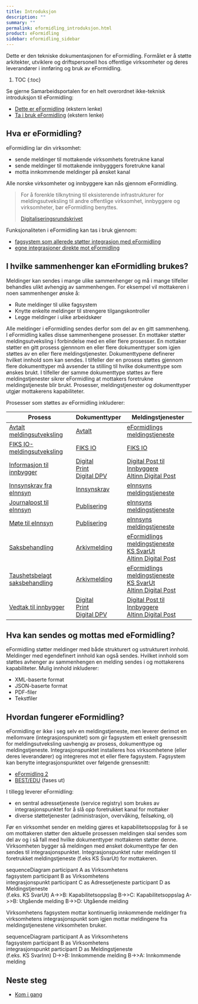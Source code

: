 ```yaml
---
title: Introduksjon
description: ""
summary: ""
permalink: eformidling_introduksjon.html
product: eFormidling
sidebar: eformidling_sidebar
---
```


Dette er den tekniske dokumentasjonen for eFormidling. Formålet er å støtte arkitekter, utviklere og driftspersonell hos
offentlige virksomheter og deres leverandører i innføring og bruk av eFormidling.

1. TOC
{:toc}

Se gjerne Samarbeidsportalen for en helt overordnet ikke-teknisk introduksjon til eFormidling:

- [Dette er eFormidling](https://samarbeid.digdir.no/eformidling/dette-er-eformidling/46) (ekstern lenke)
- [Ta i bruk eFormidling](https://samarbeid.digdir.no/eformidling/ta-i-bruk-eformidling/98) (ekstern lenke)

## Hva er eFormidling?
eFormidling lar din virksomhet:
- sende meldinger til mottakende virksomhets foretrukne kanal
- sende meldinger til mottakende innbygggers foretrukne kanal
- motta innkommende meldinger på ønsket kanal

Alle norske virksomheter og innbyggere kan nås gjennom eFormidling.

> For å forenkle tilknytning til eksisterende infrastrukturer for meldingsutveksling til andre offentlige virksomhet,
> innbyggere og virksomheter, bør eFormidling benyttes.
>
> [Digitaliseringsrundskrivet](https://www.regjeringen.no/no/dokumenter/digitaliseringsrundskrivet/id2895185/)

Funksjonaliteten i eFormidling kan tas i bruk
gjennom:

- [fagsystem som allerede støtter integrasjon med eFormidling](eformidling_introduksjon_fagsystem.html)
- [egne integrasjoner direkte mot eFormidling](eformidling_utvikling.html)

## I hvilke sammenhenger kan eFormidling brukes?
Meldinger kan sendes i mange ulike sammenhenger og må i mange tilfeller behandles ulikt avhengig av sammenhengen. For
eksempel vil mottakeren i noen sammenhenger ønske å:

- Rute meldinger til ulike fagsystem
- Knytte enkelte meldinger til strengere tilgangskontroller
- Legge meldinger i ulike arbeidskøer 

Alle meldinger i eFormidling sendes derfor som del av en gitt sammenheng. I eFormidling kalles disse sammenhengene
prosesser. En mottaker støtter meldingsutveksling i forbindelse med en eller flere prosesser. En mottaker støtter en
gitt prosess gjennnom en eller flere dokumenttyper som igjen støttes av en eller flere meldingstjenester. Dokumenttypene
definerer hvilket innhold som kan sendes. I tilfeller der en prosess støttes gjennom flere dokumenttyper må avsender ta
stilling til hvilke dokumenttype som ønskes brukt. I tilfeller der samme dokumenttype støttes av flere meldingstjenester
sikrer eFormidling at mottakers foretrukne meldingstjeneste blir brukt. Prosesser, meldingstjenester og dokumenttyper
utgjør mottakerens kapabiliteter.

Prosesser som støttes av eFormidling inkluderer:

| **Prosess**                                                                                       | **Dokumenttyper**                                                                                                                                                                          | **Meldingstjenester**                                                                                                                                                                                      |
| ------------------------------------------------------------------------------------------------- | ------------------------------------------------------------------------------------------------------------------------------------------------------------------------------------------ | ---------------------------------------------------------------------------------------------------------------------------------------------------------------------------------------------------------- |
| [Avtalt meldingsutveksling](eformidling_funksjonalitet_avtalt.html)                               | [Avtalt](eformidling_utvikling_dokumenttype_avtalt.html)                                                                                                                                   | [eFormidlings meldingstjeneste](eformidling_utvikling_eformidlings_meldingstjeneste.html)                                                                                                                                          |
| [FIKS IO-meldingsutveksling](eformidling_funksjonalitet_fiks_io.html)                             | [FIKS IO](eformidling_utvikling_dokumenttype_fiks_io.html)                                                                                                                                 | [FIKS IO](eformidling_utvikling_ks_fiks_io.html)                                                                                                                                                           |
| [Informasjon til innbygger](eformidling_funksjonalitet_informasjon_til_innbygger.html)            | [Digital](eformidling_utvikling_dokumenttype_digital.html)<br>[Print](eformidling_utvikling_dokumenttype_print.html)<br>[Digital DPV](eformidling_utvikling_dokumenttype_digital_dpv.html) | [Digital Post til Innbyggere](eformidling_utvikling_digital_post_til_innbyggere.html)<br>[Altinn Digital Post](eformidling_utvikling_altinn_digital_post.html)                                             |
| [Innsynskrav fra eInnsyn](eformidling_funksjonalitet_innsynskrav.html)                            | [Innsynskrav](eformidling_utvikling_dokumenttype_innsynskrav.html)                                                                                                                         | [eInnsyns meldingstjeneste](eformidling_utvikling_einnsyns_meldingstjeneste.html)                                                                                                                          |
| [Journalpost til eInnsyn](eformidling_funksjonalitet_journalpost.html)                            | [Publisering](eformidling_utvikling_dokumenttype_publisering.html)                                                                                                                         | [eInnsyns meldingstjeneste](eformidling_utvikling_einnsyns_meldingstjeneste.html)                                                                                                                          |
| [Møte til eInnsyn](eformidling_funksjonalitet_mote.html)                                          | [Publisering](eformidling_utvikling_dokumenttype_publisering.html)                                                                                                                         | [eInnsyns meldingstjeneste](eformidling_utvikling_einnsyns_meldingstjeneste.html)                                                                                                                          |
| [Saksbehandling](eformidling_funksjonalitet_saksbehandling.html)                                  | [Arkivmelding](eformidling_utvikling_dokumenttype_arkivmelding.html)                                                                                                                       | [eFormidlings meldingstjeneste](eformidling_utvikling_eformidlings_meldingstjeneste.html)<br>[KS SvarUt](eformidling_utvikling_ks_svarut_og_svarinn.html)<br>[Altinn Digital Post](eformidling_utvikling_altinn_digital_post.html) |
| [Taushetsbelagt<br>saksbehandling](eformidling_funksjonalitet_taushetsbelagt_saksbehandling.html) | [Arkivmelding](eformidling_utvikling_dokumenttype_arkivmelding.html)                                                                                                                       | [eFormidlings meldingstjeneste](eformidling_utvikling_eformidlings_meldingstjeneste.html)<br>[KS SvarUt](eformidling_utvikling_ks_svarut_og_svarinn.html)<br>[Altinn Digital Post](eformidling_utvikling_altinn_digital_post.html) |
| [Vedtak til innbygger](eformidling_funksjonalitet_vedtak_til_innbygger.html)                      | [Digital](eformidling_utvikling_dokumenttype_digital.html)<br>[Print](eformidling_utvikling_dokumenttype_print.html)<br>[Digital DPV](eformidling_utvikling_dokumenttype_digital_dpv.html) | [Digital Post til Innbyggere](eformidling_utvikling_digital_post_til_innbyggere.html)<br>[Altinn Digital Post](eformidling_utvikling_altinn_digital_post.html)                                             |

## Hva kan sendes og mottas med eFormidling?
eFormidling støtter meldinger med både strukturert og ustrukturert innhold. Meldinger med egendefinert innhold kan også
sendes. Hvilket innhold som støttes avhenger av sammenhengen en melding sendes i og mottakerens kapabiliteter. Mulig
innhold inkluderer:

- XML-baserte format
- JSON-baserte format
- PDF-filer
- Tekstfiler

## Hvordan fungerer eFormidling?

eFormidling er ikke i seg selv en meldingstjeneste, men leverer derimot en mellomvare (integrasjonspunktet) som gir
fagsystem ett enkelt grensesnitt for meldingsutveksling uavhengig av prosess, dokumenttype og meldingstjeneste.
Integrasjonspunktet installeres hos virksomhetene (eller deres leverandører) og integreres mot et eller flere fagsystem.
Fagsystem kan benytte integrasjonspunktet over følgende grensesnitt:

- [eFormidling 2](eformidling_utvikling_integrasjonspunkt_eformidling2_api.html)
- [BEST/EDU](eformidling_utvikling_integrasjonspunkt_bestedu_api.html) (fases ut)

I tillegg leverer eFormidling:

- en sentral adressetjeneste (service registry) som brukes av integrasjonspunktet for å slå opp foretrukket kanal for 
  mottaker
- diverse støttetjenester (administrasjon, overvåking, feilsøking, ol)

Før en virksomhet sender en melding gjøres et kapabilitetsoppslag for å se om mottakeren støtter den aktuelle prosessen
meldingen skal sendes som del av og i så fall med hvilke dokumenttyper mottakeren støtter denne. Virksomheten bygger så
meldingen med ønsket dokumenttype før den sendes til integrasjonspunktet. Integrasjonspunktet ruter meldingen til
foretrukket meldingstjeneste (f.eks KS SvarUt) for mottakeren.

<div class="mermaid">
sequenceDiagram
participant A as Virksomhetens<br>fagsystem
participant B as Virksomhetens<br>integrasjonspunkt
participant C as Adressetjeneste
participant D as Meldingstjeneste<br>(f.eks. KS SvarUt)
A->>B: Kapabilitetsoppslag
B->>C: Kapabilitetsoppslag
A->>B: Utgående melding
B->>D: Utgående melding
</div>

Virksomhetens fagsystem mottar kontinuerlig innkommende meldinger fra virksomhetens integrasjonspunkt som igjen mottar
meldingene fra meldingstjenestene virksomheten bruker.

<div class="mermaid">
sequenceDiagram
participant A as Virksomhetens<br>fagsystem
participant B as Virksomhetens<br>integrasjonspunkt
participant D as Meldingstjeneste<br>(f.eks. KS SvarInn)
D->>B: Innkommende melding
B->>A: Innkommende melding
</div>

## Neste steg

- [Kom i gang](eformidling_introduksjon_kom_i_gang.html)
